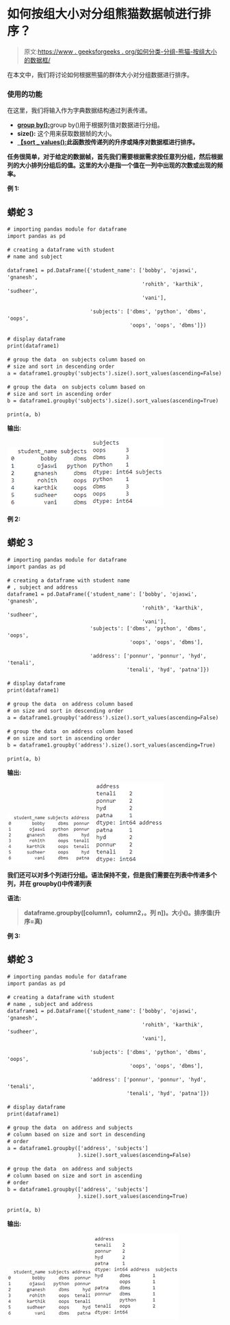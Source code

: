 # 如何按组大小对分组熊猫数据帧进行排序？

> 原文:[https://www . geeksforgeeks . org/如何分类-分组-熊猫-按组大小的数据框/](https://www.geeksforgeeks.org/how-to-sort-grouped-pandas-dataframe-by-group-size/)

在本文中，我们将讨论如何根据熊猫的群体大小对分组数据进行排序。

### 使用的功能

在这里，我们将输入作为字典数据结构通过列表传递。

*   [**group by():**](https://www.geeksforgeeks.org/python-pandas-dataframe-groupby/)group by()用于根据列值对数据进行分组。
*   **size():** 这个用来获取数据帧的大小。
*   [**【sort _ values():**](https://www.geeksforgeeks.org/python-pandas-dataframe-sort_values-set-1/)**此函数按传递列的升序或降序对数据框进行排序。**

**任务很简单，对于给定的数据帧，首先我们需要根据需求按任意列分组，然后根据列的大小排列分组后的值。这里的大小是指一个值在一列中出现的次数或出现的频率。**

****例 1:****

## **蟒蛇 3**

```
# importing pandas module for dataframe
import pandas as pd

# creating a dataframe with student
# name and subject

dataframe1 = pd.DataFrame({'student_name': ['bobby', 'ojaswi', 'gnanesh',
                                            'rohith', 'karthik', 'sudheer',
                                            'vani'],

                           'subjects': ['dbms', 'python', 'dbms', 'oops',
                                        'oops', 'oops', 'dbms']})

# display dataframe
print(dataframe1)

# group the data  on subjects column based on
# size and sort in descending order
a = dataframe1.groupby('subjects').size().sort_values(ascending=False)

# group the data  on subjects column based on 
# size and sort in ascending order
b = dataframe1.groupby('subjects').size().sort_values(ascending=True)

print(a, b)
```

****输出:****

**![](img/fe5a5ffc7a455a714da2c008847ee42b.png) ![](img/7db441c9e37406d6f00d5304fc4ae731.png)**

****例 2:****

## **蟒蛇 3**

```
# importing pandas module for dataframe
import pandas as pd

# creating a dataframe with student name
# , subject and address
dataframe1 = pd.DataFrame({'student_name': ['bobby', 'ojaswi', 'gnanesh',
                                            'rohith', 'karthik', 'sudheer',
                                            'vani'],
                           'subjects': ['dbms', 'python', 'dbms', 'oops', 
                                        'oops', 'oops', 'dbms'],

                           'address': ['ponnur', 'ponnur', 'hyd', 'tenali',
                                       'tenali', 'hyd', 'patna']})

# display dataframe
print(dataframe1)

# group the data  on address column based  
# on size and sort in descending order
a = dataframe1.groupby('address').size().sort_values(ascending=False)

# group the data  on address column based 
# on size and sort in ascending order
b = dataframe1.groupby('address').size().sort_values(ascending=True)

print(a, b)
```

**输出:**

**![](img/4c0b88cc34f182797ff98a231695bb2e.png) ![](img/53912c3bceafb21c93e1ddfc2d66530c.png)**

**我们还可以对多个列进行分组。语法保持不变，但是我们需要在列表中传递多个列，并在 groupby()中传递列表**

****语法:****

> **dataframe.groupby([column1，column2，。列 n])。大小()。排序值(升序=真)**

****例 3:****

## **蟒蛇 3**

```
# importing pandas module for dataframe
import pandas as pd

# creating a dataframe with student
# name , subject and address
dataframe1 = pd.DataFrame({'student_name': ['bobby', 'ojaswi', 'gnanesh',
                                            'rohith', 'karthik', 'sudheer',
                                            'vani'],

                           'subjects': ['dbms', 'python', 'dbms', 'oops',
                                        'oops', 'oops', 'dbms'],

                           'address': ['ponnur', 'ponnur', 'hyd', 'tenali',
                                       'tenali', 'hyd', 'patna']})

# display dataframe
print(dataframe1)

# group the data  on address and subjects
# column based on size and sort in descending
# order
a = dataframe1.groupby(['address', 'subjects']
                       ).size().sort_values(ascending=False)

# group the data  on address and subjects
# column based on size and sort in ascending
# order
b = dataframe1.groupby(['address', 'subjects']
                       ).size().sort_values(ascending=True)

print(a, b)
```

****输出:****

**![](img/b8ce05e1068b282ca07f5ea9f9c957ba.png) ![](img/b44d70466022f218ea109c834f43226c.png)**